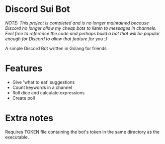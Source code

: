 # Discord Sui Bot
*NOTE: This project is completed and is no longer maintained because Discord no longer allow my cheap bots to listen to messages in channels. Feel free to reference the code and perhaps build a bot that will be popular enough for Discord to allow that feature for you :)*

A simple Discord Bot written in Golang for friends

# Features
- Give 'what to eat' suggestions
- Count keywords in a channel
- Roll dice and calculate expressions
- Create poll

# Extra notes
Requires TOKEN file containing the bot's token in the same directory as the executable. 
